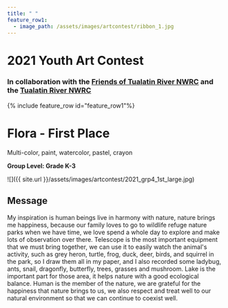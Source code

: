 ```yaml
---
title: " "
feature_row1:
  - image_path: /assets/images/artcontest/ribbon_1.jpg
---
```


# 2021 Youth Art Contest

### In collaboration with the [Friends of Tualatin River NWRC](https://fotr.wildapricot.org/) and the [Tualatin River NWRC](https://www.fws.gov/refuge/Tualatin_River/)

{% include feature_row id="feature_row1"%}

# Flora - First Place  
Multi-color, paint, watercolor, pastel, crayon  

**Group Level: Grade K-3**  

![]({{ site.url }}/assets/images/artcontest/2021_grp4_1st_large.jpg)

## Message

My inspiration is human beings live in harmony with nature, nature brings me happiness, because our family loves to go to wildlife refuge nature parks when we have time, we love spend a whole day to explore and make lots of observation over there. Telescope is the most important equipment that we must bring together, we can use it to easily watch the animal's activity, such as grey heron, turtle, frog, duck, deer, birds, and squirrel in the park, so I draw them all in my paper, and I also recorded some ladybug, ants, snail, dragonfly, butterfly, trees, grasses and mushroom. Lake is the important part for those area, it helps nature with a good ecological balance. Human is the member of the nature, we are grateful for the happiness that nature brings to us, we also respect and treat well to our natural environment so that we can continue to coexist well.
